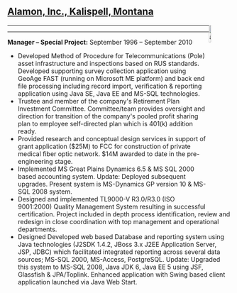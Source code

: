 ## [Alamon, Inc., Kalispell, Montana](https://alamon.com)

<img src="images/alamon_logo.png" alt="alamon_Logo" style="width:10%; float: right;">

---

---

**Manager – Special Project:** September 1996 – September 2010

- Developed Method of Procedure for Telecommunications (Pole) asset infrastructure and inspections based on RUS standards. Developed supporting survey collection application using GeoAge FAST (running on Microsoft ME platform) and back end file processing including record import, verification & reporting application using Java SE, Java EE and MS-SQL technologies.
- Trustee and member of the company's Retirement Plan Investment Committee. Committee/team provides oversight and direction for transition of the company's pooled profit sharing plan to employee self-directed plan which is 401(k) addition ready.
- Provided research and conceptual design services in support of grant application ($25M) to FCC for construction of private medical fiber optic network. $14M awarded to date in the pre-engineering stage.
- Implemented MS Great Plains Dynamics 6.5 & MS SQL 2000 based accounting system. Update: Deployed subsequent upgrades. Present system is MS-Dynamics GP version 10 & MS-SQL 2008 system.
- Designed and implemented TL9000-V R3.0/R3.0 (ISO 9001:2000) Quality Management System resulting in successful certification. Project included in depth process identification, review and redesign in close coordination with top management and operational departments.
- Designed Developed web based Database and reporting system using Java technologies (J2SDK 1.4.2, JBoss 3.x J2EE Application Server, JSP, JDBC) which facilitated integrated reporting across several data sources; MS-SQL 2000, MS-Access, PostgreSQL. Update: Upgraded this system to MS-SQL 2008, Java JDK 6, Java EE 5 using JSF, Glassfish & JPA/Toplink. Enhanced application with Swing based client application launched via Java Web Start.
